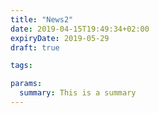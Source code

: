```yaml
---
title: "News2"
date: 2019-04-15T19:49:34+02:00
expiryDate: 2019-05-29
draft: true

tags:

params:
  summary: This is a summary
---
```


